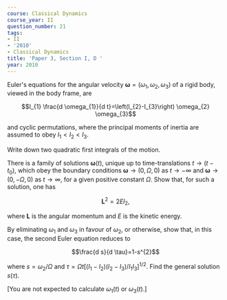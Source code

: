 ```yaml
---
course: Classical Dynamics
course_year: II
question_number: 21
tags:
- II
- '2010'
- Classical Dynamics
title: 'Paper 3, Section I, D '
year: 2010
---
```




Euler's equations for the angular velocity $\boldsymbol{\omega}=\left(\omega_{1}, \omega_{2}, \omega_{3}\right)$ of a rigid body, viewed in the body frame, are

$$I_{1} \frac{d \omega_{1}}{d t}=\left(I_{2}-I_{3}\right) \omega_{2} \omega_{3}$$

and cyclic permutations, where the principal moments of inertia are assumed to obey $I_{1}<I_{2}<I_{3}$.

Write down two quadratic first integrals of the motion.

There is a family of solutions $\boldsymbol{\omega}(t)$, unique up to time-translations $t \rightarrow\left(t-t_{0}\right)$, which obey the boundary conditions $\boldsymbol{\omega} \rightarrow(0, \Omega, 0)$ as $t \rightarrow-\infty$ and $\boldsymbol{\omega} \rightarrow(0,-\Omega, 0)$ as $t \rightarrow \infty$, for a given positive constant $\Omega$. Show that, for such a solution, one has

$$\mathbf{L}^{2}=2 E I_{2},$$

where $\mathbf{L}$ is the angular momentum and $E$ is the kinetic energy.

By eliminating $\omega_{1}$ and $\omega_{3}$ in favour of $\omega_{2}$, or otherwise, show that, in this case, the second Euler equation reduces to

$$\frac{d s}{d \tau}=1-s^{2}$$

where $s=\omega_{2} / \Omega$ and $\tau=\Omega t\left[\left(I_{1}-I_{2}\right)\left(I_{2}-I_{3}\right) / I_{1} I_{3}\right]^{1 / 2}$. Find the general solution $s(\tau)$.

[You are not expected to calculate $\omega_{1}(t)$ or $\left.\omega_{3}(t) .\right]$